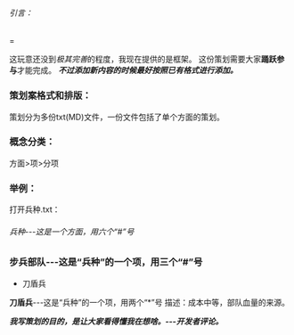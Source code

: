 ###### 引言：
=

这玩意还没到*极其完善*的程度，我现在提供的是框架。
这份策划需要大家**踊跃参与**才能完成。
***不过添加新内容的时候最好按照已有格式进行添加。***

### 策划案格式和排版：
策划分为多份txt(MD)文件，一份文件包括了单个方面的策划。

### 概念分类：
方面>项>分项

### 举例：
打开兵种.txt：

###### 兵种---这是一个方面，用六个“#”号

### 步兵部队---这是“兵种”的一个项，用三个“#”号

 * 刀盾兵

**刀盾兵**---这是“兵种”的一个项，用两个“*”号
描述：成本中等，部队血量的来源。

***我写策划的目的，是让大家看得懂我在想啥。---开发者评论。***



